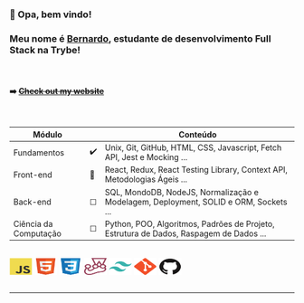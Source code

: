 ###  👋 Opa, bem vindo!
<!-- ###  👋 Hey, I'm Bernardo! -->
### Meu nome é [Bernardo][linkedin], estudante de desenvolvimento Full Stack na Trybe!

<br />

#### ➡️ <strike>[Check out my website][website]</strike>


<br />

| Módulo    |   | Conteúdo |
| --------- | ---- | ----- |
| Fundamentos | ✔️ | Unix, Git, GitHub, HTML, CSS, Javascript, Fetch API, Jest e Mocking ...  |
| Front-end | 📍 | React, Redux, React Testing Library, Context API, Metodologias Ágeis ... |
| Back-end | &#9744; | SQL, MondoDB, NodeJS, Normalização e Modelagem, Deployment, SOLID e ORM, Sockets ... |
| Ciência da Computação | &#9744; | Python, POO, Algoritmos, Padrões de Projeto, Estrutura de Dados, Raspagem de Dados ... |

<!-- ### Languages and Tools -->

<div><br>

  <img align="center" alt="JavaScript" height="30" width="40" src="https://raw.githubusercontent.com/devicons/devicon/master/icons/javascript/javascript-original.svg">
  <img align="center" alt="HTML" height="30" width="40" src="https://raw.githubusercontent.com/devicons/devicon/master/icons/html5/html5-original.svg">
  <img align="center" alt="CSS" height="30" width="40" src="https://raw.githubusercontent.com/devicons/devicon/master/icons/css3/css3-original.svg">
  <img align="center" alt="Jest" height="30" width="40" src="https://raw.githubusercontent.com/devicons/devicon/master/icons/jest/jest-plain.svg">
  <img align="center" alt="TailwindCSS" height="30" width="40" src="https://raw.githubusercontent.com/devicons/devicon/master/icons/tailwindcss/tailwindcss-plain.svg">
  <img align="center" alt="Git" height="30" width="40" src="https://raw.githubusercontent.com/devicons/devicon/master/icons/git/git-original.svg">
  <img align="center" alt="GitHub" height="30" width="40" src="https://raw.githubusercontent.com/devicons/devicon/master/icons/github/github-original.svg">
</div>

<br>


---



<!-- [![Readme Card](https://github-readme-stats.vercel.app/api/pin/?username=benotargiacomo&repo=benotargiacomo.github.io)](https://benotargiacomo.github.io/)

<details>
  <summary>:zap: GitHub Stats</summary>
  <div>
    <img height="160em" src="https://github-readme-stats.vercel.app/api?username=benotargiacomo&show_icons=true&hide_border=true&theme=react&count_private=true"/>
    <img height="160em" src="https://github-readme-stats.vercel.app/api/top-langs/?username=benotargiacomo&layout=compact&hide_border=true&langs_count=5&theme=react"/>
  </div>
</details> -->


[website]: https://benotargiacomo.github.io/
[linkedin]: https://www.linkedin.com/in/bnotargiacomo/
